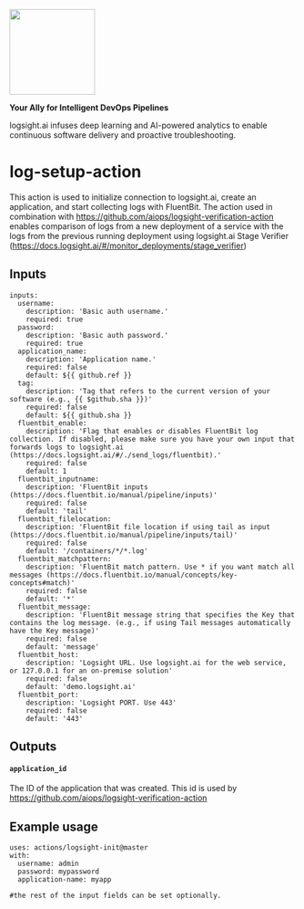 <a href="https://logsight.ai/"><img src="https://logsight.ai/assets/img/logol.png" width="150"/></a>

**Your Ally for Intelligent DevOps Pipelines**

logsight.ai infuses deep learning and AI-powered analytics to enable continuous software delivery and proactive troubleshooting.

# log-setup-action

This action is used to initialize connection to logsight.ai, create an application, and start collecting logs with FluentBit. The action used in combination with https://github.com/aiops/logsight-verification-action enables comparison of logs from a new deployment of a service with the logs from the previous running deployment using
logsight.ai Stage Verifier (https://docs.logsight.ai/#/monitor_deployments/stage_verifier)

## Inputs
```text
inputs:
  username:
    description: 'Basic auth username.'
    required: true
  password:
    description: 'Basic auth password.'
    required: true
  application_name:
    description: 'Application name.'
    required: false
    default: ${{ github.ref }}
  tag:
    description: 'Tag that refers to the current version of your software (e.g., {{ $github.sha }})'
    required: false
    default: ${{ github.sha }}
  fluentbit_enable:
    description: 'Flag that enables or disables FluentBit log collection. If disabled, please make sure you have your own input that forwards logs to logsight.ai (https://docs.logsight.ai/#/./send_logs/fluentbit).'
    required: false
    default: 1
  fluentbit_inputname:
    description: 'FluentBit inputs (https://docs.fluentbit.io/manual/pipeline/inputs)'
    required: false
    default: 'tail'
  fluentbit_filelocation:
    description: 'FluentBit file location if using tail as input (https://docs.fluentbit.io/manual/pipeline/inputs/tail)'
    required: false
    default: '/containers/*/*.log'
  fluentbit_matchpattern:
    description: 'FluentBit match pattern. Use * if you want match all messages (https://docs.fluentbit.io/manual/concepts/key-concepts#match)'
    required: false
    default: '*'
  fluentbit_message:
    description: 'FluentBit message string that specifies the Key that contains the log message. (e.g., if using Tail messages automatically have the Key message)'
    required: false
    default: 'message'
  fluentbit_host:
    description: 'Logsight URL. Use logsight.ai for the web service, or 127.0.0.1 for an on-premise solution'
    required: false
    default: 'demo.logsight.ai'
  fluentbit_port:
    description: 'Logsight PORT. Use 443'
    required: false
    default: '443'

```

## Outputs

#### `application_id`
The ID of the application that was created. This id is used by https://github.com/aiops/logsight-verification-action

## Example usage

```
uses: actions/logsight-init@master
with:
  username: admin
  password: mypassword
  application-name: myapp
 
#the rest of the input fields can be set optionally.
```